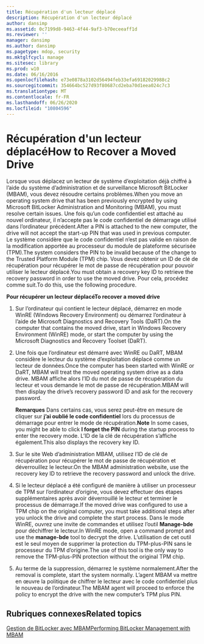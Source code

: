 ```yaml
---
title: Récupération d'un lecteur déplacé
description: Récupération d'un lecteur déplacé
author: dansimp
ms.assetid: 0c7199d8-9463-4f44-9af3-b70eceeaff1d
ms.reviewer: ''
manager: dansimp
ms.author: dansimp
ms.pagetype: mdop, security
ms.mktglfcycl: manage
ms.sitesec: library
ms.prod: w10
ms.date: 06/16/2016
ms.openlocfilehash: e73e0878a3102d56494feb33efa69182029988c2
ms.sourcegitcommit: 354664bc527d93f80687cd2eba70d1eea024c7c3
ms.translationtype: MT
ms.contentlocale: fr-FR
ms.lasthandoff: 06/26/2020
ms.locfileid: "10804596"
---
```

# <span data-ttu-id="6e08f-103">Récupération d'un lecteur déplacé</span><span class="sxs-lookup"><span data-stu-id="6e08f-103">How to Recover a Moved Drive</span></span>


<span data-ttu-id="6e08f-104">Lorsque vous déplacez un lecteur de système d’exploitation déjà chiffré à l’aide du système d’administration et de surveillance Microsoft BitLocker (MBAM), vous devez résoudre certains problèmes.</span><span class="sxs-lookup"><span data-stu-id="6e08f-104">When you move an operating system drive that has been previously encrypted by using Microsoft BitLocker Administration and Monitoring (MBAM), you must resolve certain issues.</span></span> <span data-ttu-id="6e08f-105">Une fois qu’un code confidentiel est attaché au nouvel ordinateur, il n’accepte pas le code confidentiel de démarrage utilisé dans l’ordinateur précédent.</span><span class="sxs-lookup"><span data-stu-id="6e08f-105">After a PIN is attached to the new computer, the drive will not accept the start-up PIN that was used in previous computer.</span></span> <span data-ttu-id="6e08f-106">Le système considère que le code confidentiel n’est pas valide en raison de la modification apportée au processeur du module de plateforme sécurisée (TPM).</span><span class="sxs-lookup"><span data-stu-id="6e08f-106">The system considers the PIN to be invalid because of the change to the Trusted Platform Module (TPM) chip.</span></span> <span data-ttu-id="6e08f-107">Vous devez obtenir un ID de clé de récupération pour récupérer le mot de passe de récupération pour pouvoir utiliser le lecteur déplacé.</span><span class="sxs-lookup"><span data-stu-id="6e08f-107">You must obtain a recovery key ID to retrieve the recovery password in order to use the moved drive.</span></span> <span data-ttu-id="6e08f-108">Pour cela, procédez comme suit.</span><span class="sxs-lookup"><span data-stu-id="6e08f-108">To do this, use the following procedure.</span></span>

**<span data-ttu-id="6e08f-109">Pour récupérer un lecteur déplacé</span><span class="sxs-lookup"><span data-stu-id="6e08f-109">To recover a moved drive</span></span>**

1.  <span data-ttu-id="6e08f-110">Sur l’ordinateur qui contient le lecteur déplacé, démarrez en mode WinRE (Windows Recovery Environment) ou démarrez l’ordinateur à l’aide de Microsoft Diagnostics and Recovery Tools (DaRT).</span><span class="sxs-lookup"><span data-stu-id="6e08f-110">On the computer that contains the moved drive, start in Windows Recovery Environment (WinRE) mode, or start the computer by using the Microsoft Diagnostics and Recovery Toolset (DaRT).</span></span>

2.  <span data-ttu-id="6e08f-111">Une fois que l’ordinateur est démarré avec WinRE ou DaRT, MBAM considère le lecteur du système d’exploitation déplacé comme un lecteur de données.</span><span class="sxs-lookup"><span data-stu-id="6e08f-111">Once the computer has been started with WinRE or DaRT, MBAM will treat the moved operating system drive as a data drive.</span></span> <span data-ttu-id="6e08f-112">MBAM affiche alors l’ID du mot de passe de récupération du lecteur et vous demande le mot de passe de récupération.</span><span class="sxs-lookup"><span data-stu-id="6e08f-112">MBAM will then display the drive’s recovery password ID and ask for the recovery password.</span></span>

    <span data-ttu-id="6e08f-113">**Remarques**  Dans certains cas, vous serez peut-être en mesure de cliquer sur **j’ai oublié le code confidentiel** lors du processus de démarrage pour entrer le mode de récupération.</span><span class="sxs-lookup"><span data-stu-id="6e08f-113">**Note** In some cases, you might be able to click **I forget the PIN** during the startup process to enter the recovery mode.</span></span> <span data-ttu-id="6e08f-114">L’ID de la clé de récupération s’affiche également.</span><span class="sxs-lookup"><span data-stu-id="6e08f-114">This also displays the recovery key ID.</span></span>

     

3.  <span data-ttu-id="6e08f-115">Sur le site Web d’administration MBAM, utilisez l’ID de clé de récupération pour récupérer le mot de passe de récupération et déverrouillez le lecteur.</span><span class="sxs-lookup"><span data-stu-id="6e08f-115">On the MBAM administration website, use the recovery key ID to retrieve the recovery password and unlock the drive.</span></span>

4.  <span data-ttu-id="6e08f-116">Si le lecteur déplacé a été configuré de manière à utiliser un processeur de TPM sur l’ordinateur d’origine, vous devez effectuer des étapes supplémentaires après avoir déverrouillé le lecteur et terminer le processus de démarrage.</span><span class="sxs-lookup"><span data-stu-id="6e08f-116">If the moved drive was configured to use a TPM chip on the original computer, you must take additional steps after you unlock the drive and complete the start process.</span></span> <span data-ttu-id="6e08f-117">Dans le mode WinRE, ouvrez une invite de commandes et utilisez l’outil **Manage-bde** pour déchiffrer le lecteur.</span><span class="sxs-lookup"><span data-stu-id="6e08f-117">In WinRE mode, open a command prompt and use the **manage-bde** tool to decrypt the drive.</span></span> <span data-ttu-id="6e08f-118">L’utilisation de cet outil est le seul moyen de supprimer la protection du TPM-plus-PIN sans le processeur du TPM d’origine.</span><span class="sxs-lookup"><span data-stu-id="6e08f-118">The use of this tool is the only way to remove the TPM-plus-PIN protection without the original TPM chip.</span></span>

5.  <span data-ttu-id="6e08f-119">Au terme de la suppression, démarrez le système normalement.</span><span class="sxs-lookup"><span data-stu-id="6e08f-119">After the removal is complete, start the system normally.</span></span> <span data-ttu-id="6e08f-120">L’agent MBAM va mettre en œuvre la politique de chiffrer le lecteur avec le code confidentiel plus le nouveau de l’ordinateur.</span><span class="sxs-lookup"><span data-stu-id="6e08f-120">The MBAM agent will proceed to enforce the policy to encrypt the drive with the new computer’s TPM plus PIN.</span></span>

## <span data-ttu-id="6e08f-121">Rubriques connexes</span><span class="sxs-lookup"><span data-stu-id="6e08f-121">Related topics</span></span>


[<span data-ttu-id="6e08f-122">Gestion de BitLocker avec MBAM</span><span class="sxs-lookup"><span data-stu-id="6e08f-122">Performing BitLocker Management with MBAM</span></span>](performing-bitlocker-management-with-mbam.md)

 

 





